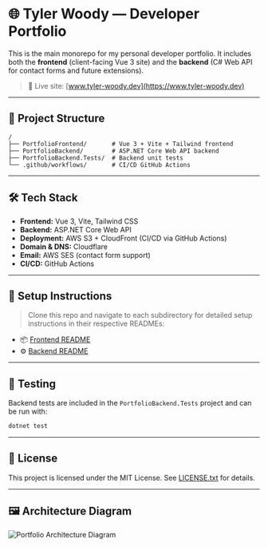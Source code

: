 # 🌐 Tyler Woody — Developer Portfolio

This is the main monorepo for my personal developer portfolio. It includes both the **frontend** (client-facing Vue 3 site) and the **backend** (C# Web API for contact forms and future extensions).

> 🚀 Live site: [www.tyler-woody.dev](https://www.tyler-woody.dev)

---

## 📁 Project Structure

```
/
├── PortfolioFrontend/       # Vue 3 + Vite + Tailwind frontend
├── PortfolioBackend/        # ASP.NET Core Web API backend
├── PortfolioBackend.Tests/  # Backend unit tests
└── .github/workflows/       # CI/CD GitHub Actions
```

---

## 🛠 Tech Stack

- **Frontend:** Vue 3, Vite, Tailwind CSS
- **Backend:** ASP.NET Core Web API
- **Deployment:** AWS S3 + CloudFront (CI/CD via GitHub Actions)
- **Domain & DNS:** Cloudflare
- **Email:** AWS SES (contact form support)
- **CI/CD:** GitHub Actions

---

## 🔧 Setup Instructions

> Clone this repo and navigate to each subdirectory for detailed setup instructions in their respective READMEs:

- 📦 [Frontend README](./client/README.md)
- ⚙️ [Backend README](./PortfolioBackend/README.md)

---

## 🧪 Testing

Backend tests are included in the `PortfolioBackend.Tests` project and can be run with:

```bash
dotnet test
```

---

## 📄 License

This project is licensed under the MIT License. See [LICENSE.txt](./LICENSE.txt) for details.

---

## 🖼 Architecture Diagram

![Portfolio Architecture Diagram]([https://github.com/user-attachments/assets/64c1e507-dcbb-46f6-ae56-479cd865cef8](https://github.com/user-attachments/assets/7c8103a5-6dcb-4334-925a-6261a53d3e37))
